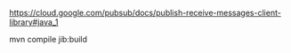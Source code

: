 https://cloud.google.com/pubsub/docs/publish-receive-messages-client-library#java_1

mvn compile jib:build